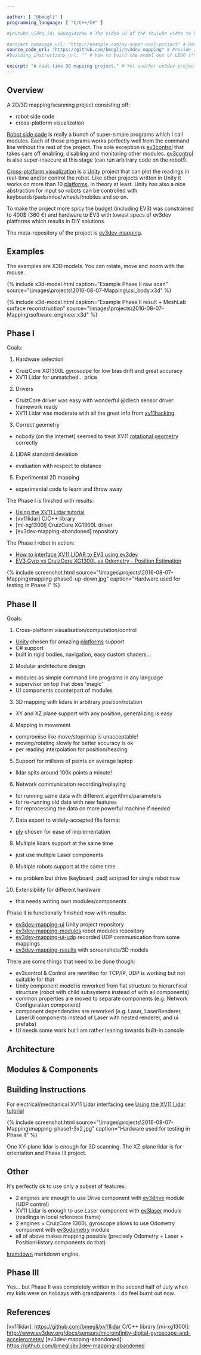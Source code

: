 ```yaml
---

author: [ "@bmegli" ] 
programming_language: [ "C/C++/C#" ] 

#youtube_video_id: G6uVg34VzHw # The video ID of the YouTube video to be displayed with this post

#project_homepage_url: "http://example.com/my-super-cool-project" # Homepage for this project
source_code_url: "https://github.com/bmegli/ev3dev-mapping" # Provide a link to your code
#building_instructions_url: "" # how to build the model out of LEGO (*not* how to build the source code)

excerpt: "A real-time 3D mapping project." # Yet another ev3dev project.
---
```


## Overview

A 2D/3D mapping/scanning project consisting off:

-  robot side code
-  cross-platform visualization

[Robot side code] is really a bunch of super-simple programs which I call modules.
Each of those programs works perfectly well from the command line without the rest of the project.
The sole exception is [ev3control] that takes care off enabling, disabling and monitoring other modules. 
[ev3control] is also super-insecure at this stage (can run arbitrary code on the robot!).

[Cross-platform visualization] is a [Unity] project that can plot the readings in real-time and/or control the robot.
Like other projects written in Unity it works on more than 10 [platforms], in theory at least. 
Unity has also a nice abstraction for input so robots can be controlled with keyboards/pads/mice/wheels/mobiles and so on.

To make the project more spicy the budget (including EV3) was constrained to 400$ (360 €) and hardware to EV3 with lowest specs of ev3dev platforms which results in DIY solutions.

The meta-repository of the project is [ev3dev-mapping].

## Examples

The examples are X3D models. You can rotate, move and zoom with the mouse.

{% include x3d-model.html caption="Example Phase II raw scan" source="\images\projects\2016-08-07-Mapping\csi_body.x3d" %}

{% include x3d-model.html caption="Example Phase II result + MeshLab surface reconstruction" source="\images\projects\2016-08-07-Mapping\software_engineer.x3d" %}

## Phase I

Goals:

1. Hardware selection
-  CruizCore XG1300L gyroscope for low bias drift and great accuracy
-  XV11 Lidar for unmatched... price 
2. Drivers
-  CruizCore driver was easy with wonderful @dlech sensor driver framework ready
-  XV11 Lidar was moderate with all the great info from [xv11hacking]
3. Correct geometry
-  nobody (on the internet) seemed to treat XV11 [rotational geometry] correctly
4. LIDAR standard deviation
-  evaluation with respect to distance
5. Experimental 2D mapping
-  experimental code to learn and throw away

The Phase I is finished with results:

-   [Using the XV11 Lidar tutorial]
-   [xv11lidar] C/C++ library
-   [mi-xg1300l] CruizCore XG1300L driver 
-   [ev3dev-mapping-abandoned] repository

The Phase I robot in action:

-   [How to interface XV11 LIDAR to EV3 using ev3dev]
-   [EV3 Gyro vs CruizCore XG1300L vs Odometry - Position Estimation]

{% include screenshot.html source="\images\projects\2016-08-07-Mapping\mapping-phase0-up-down.jpg" caption="Hardware used for testing in Phase I" %}

## Phase II

Goals:

1. Cross-platform visualisation/computation/control
-   [Unity] chosen for amazing [platforms] support
-   C# support
-   built in rigid bodies, navigation, easy custom shaders...
2. Modular architecture design
-   modules as simple command line programs in any language
-   supervisor on top that does 'magic'
-   UI components counterpart of modules 
3. 3D mapping with lidars in arbitrary position/rotation
-   XY and XZ plane support with any position, generalizing is easy
4. Mapping in movement
-   compromise like move/stop/map is unacceptable!
-   moving/rotating slowly for better accuracy is ok
-   per reading interpolation for position/heading
5. Support for millions of points on average laptop
-   lidar spits around 100k points a minute!
6. Network communication recording/replaying
-   for running same data with different algorithms/parameters
-   for re-running old data with new features
-   for reprocessing the data on more powerful machine if needed
7. Data export to widely-accepted file format
-   [ply](https://en.wikipedia.org/wiki/PLY_(file_format)) chosen for ease of implementation
8. Multiple lidars support at the same time
-   just use multiple Laser components
9. Multiple robots support at the same time
-   no problem but drive (keyboard, pad) scripted for single robot now
10. Extensibility for different hardware
-   this needs writing own modules/components

Phase II is functionally finished now with results:

-    [ev3dev-mapping-ui] Unity project repository
-    [ev3dev-mapping-modules] robot modules repository
-    [ev3dev-mapping-ui-udp] recorded UDP communication from some mappings
-    [ev3dev-mapping-results] with screenshots/3D models
 
There are some things that need to be done though:

-    ev3control & Control are rewritten for TCP/IP, UDP is working but not suitable for that
-    Unity component model is reworked from flat structure to hierarchical structure (robot with child subsystems instead of with all components)
-    common properties are moved to separate components (e.g. Network Configuration component)
-    component dependencies are reworked (e.g. Laser, LaserRenderer, LaserUI components instead of Laser with nested renderer, and ui prefabs)
-    UI needs some work but I am rather leaning towards built-in console


## Architecture



## Modules & Components



 

## Building Instructions

For electrical/mechanical XV11 Lidar interfacing see [Using the XV11 Lidar tutorial]

{% include screenshot.html source="\images\projects\2016-08-07-Mapping\mapping-phase1-3x2.jpg" caption="Hardware used for testing in Phase II" %}

One XY-plane lidar is enough for 3D scanning. The XZ-plane lidar is for orientation 
and Phase III project.

## Other

It's perfectly ok to use only a subset of features:

- 2 engines are enough to use Drive component with [ev3drive](https://github.com/bmegli/ev3dev-mapping-modules/tree/master/ev3drive) module (UDP control)
- XV11 Lidar is enough to use Laser component with [ev3laser](https://github.com/bmegli/ev3dev-mapping-modules/tree/master/ev3laser) module (readings in local reference frame)
- 2 engines + CruizCore 1300L gyroscope allows to use Odometry component with [ev3odometry](https://github.com/bmegli/ev3dev-mapping-modules/tree/master/ev3odometry) module
- all of above makes mapping possible (precisely Odometry + Laser + PositionHistory components do that)


[kramdown](http://kramdown.gettalong.org/syntax.html) markdown engine.


## Phase III

Yes... but Phase II was completely written in the second half of July when my kids were on holidays with grandparents. I do feel burnt out now.

## References

[ev3dev-mapping]: https://github.com/bmegli/ev3dev-mapping
[Robot side code]: https://github.com/bmegli/ev3dev-mapping-modules
[ev3dev-mapping-modules]: https://github.com/bmegli/ev3dev-mapping-modules
[Cross-platform visualization]: https://github.com/bmegli/ev3dev-mapping-ui
[ev3dev-mapping-ui]: https://github.com/bmegli/ev3dev-mapping-ui
[ev3dev-mapping-ui-udp]: https://github.com/bmegli/ev3dev-mapping-ui-udp
[ev3dev-mapping-results]: https://github.com/bmegli/ev3dev-mapping-results

[ev3control]: https://github.com/bmegli/ev3dev-mapping-modules/tree/master/ev3control

[Unity]: https://unity3d.com/
[platforms]: https://unity3d.com/unity/multiplatform
[xv11hacking]: https://xv11hacking.wikispaces.com/LIDAR+Sensor
[rotational geometry]: /docs/tutorials/using-xv11-lidar/#lidar-rotational-geometry
[Using the XV11 Lidar tutorial]: /docs/tutorials/using-xv11-lidar/
[xv11lidar]: https://github.com/bmegli/xv11lidar C/C++ library
[mi-xg1300l]: http://www.ev3dev.org/docs/sensors/microinfinity-digital-gyroscope-and-accelerometer/ 
[ev3dev-mapping-abandoned]: https://github.com/bmegli/ev3dev-mapping-abandoned

[How to interface XV11 LIDAR to EV3 using ev3dev]: https://www.youtube.com/watch?v=G6uVg34VzHw
[EV3 Gyro vs CruizCore XG1300L vs Odometry - Position Estimation]: https://www.youtube.com/watch?v=vzND_ISdhEs